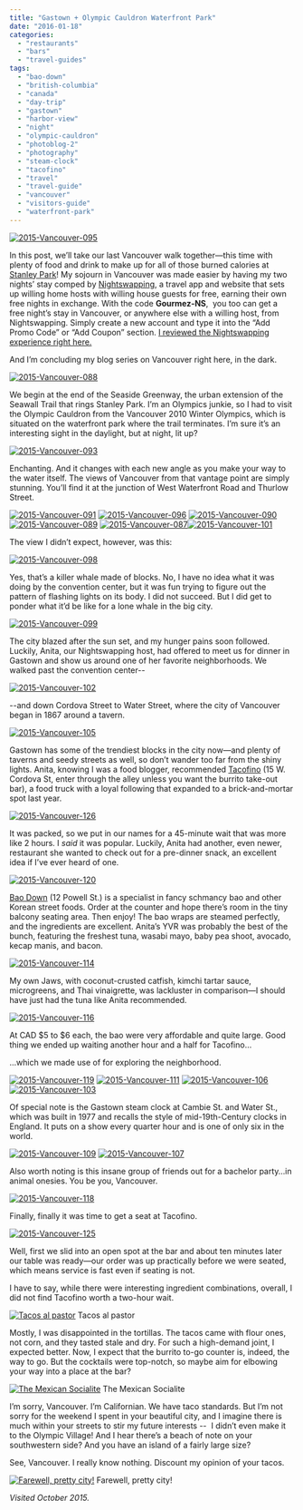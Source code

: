 ```yaml
---
title: "Gastown + Olympic Cauldron Waterfront Park"
date: "2016-01-18"
categories:
  - "restaurants"
  - "bars"
  - "travel-guides"
tags:
  - "bao-down"
  - "british-columbia"
  - "canada"
  - "day-trip"
  - "gastown"
  - "harbor-view"
  - "night"
  - "olympic-cauldron"
  - "photoblog-2"
  - "photography"
  - "steam-clock"
  - "tacofino"
  - "travel"
  - "travel-guide"
  - "vancouver"
  - "visitors-guide"
  - "waterfront-park"
---
```


[![2015-Vancouver-095](http://s3.amazonaws.com/thegourmez-wpmedia/2016/01/2015-Vancouver-095-1024x425.jpg)](http://s3.amazonaws.com/thegourmez-wpmedia/2016/01/2015-Vancouver-095.jpg)

In this post, we’ll take our last Vancouver walk together—this time with plenty of food and drink to make up for all of those burned calories at [Stanley Park](http://thegourmez.com/2016/01/15/stanley-park/)! My sojourn in Vancouver was made easier by having my two nights’ stay comped by [Nightswapping](http://nightswapping.com), a travel app and website that sets up willing home hosts with willing house guests for free, earning their own free nights in exchange. With the code **Gourmez-NS**,  you too can get a free night’s stay in Vancouver, or anywhere else with a willing host, from Nightswapping. Simply create a new account and type it into the “Add Promo Code” or “Add Coupon” section. [I reviewed the Nightswapping experience right here.](http://thegourmez.com/2015/12/07/product-review-nightswapping-a-new-travel-lodging-exchange-site/)

And I’m concluding my blog series on Vancouver right here, in the dark.

[![2015-Vancouver-088](http://s3.amazonaws.com/thegourmez-wpmedia/2016/01/2015-Vancouver-088-500x334.jpg)](http://s3.amazonaws.com/thegourmez-wpmedia/2016/01/2015-Vancouver-088.jpg)

We begin at the end of the Seaside Greenway, the urban extension of the Seawall Trail that rings Stanley Park. I’m an Olympics junkie, so I had to visit the Olympic Cauldron from the Vancouver 2010 Winter Olympics, which is situated on the waterfront park where the trail terminates. I’m sure it’s an interesting sight in the daylight, but at night, lit up?

[![2015-Vancouver-093](http://s3.amazonaws.com/thegourmez-wpmedia/2016/01/2015-Vancouver-093-351x500.jpg)](http://s3.amazonaws.com/thegourmez-wpmedia/2016/01/2015-Vancouver-093.jpg)

Enchanting. And it changes with each new angle as you make your way to the water itself. The views of Vancouver from that vantage point are simply stunning. You’ll find it at the junction of West Waterfront Road and Thurlow Street.

[![2015-Vancouver-091](http://s3.amazonaws.com/thegourmez-wpmedia/2016/01/2015-Vancouver-091-500x334.jpg)](http://s3.amazonaws.com/thegourmez-wpmedia/2016/01/2015-Vancouver-091.jpg) [![2015-Vancouver-096](http://s3.amazonaws.com/thegourmez-wpmedia/2016/01/2015-Vancouver-096-500x334.jpg)](http://s3.amazonaws.com/thegourmez-wpmedia/2016/01/2015-Vancouver-096.jpg) [![2015-Vancouver-090](http://s3.amazonaws.com/thegourmez-wpmedia/2016/01/2015-Vancouver-090-334x500.jpg)](http://s3.amazonaws.com/thegourmez-wpmedia/2016/01/2015-Vancouver-090.jpg) [![2015-Vancouver-089](http://s3.amazonaws.com/thegourmez-wpmedia/2016/01/2015-Vancouver-089-500x334.jpg)](http://s3.amazonaws.com/thegourmez-wpmedia/2016/01/2015-Vancouver-089.jpg) [![2015-Vancouver-087](http://s3.amazonaws.com/thegourmez-wpmedia/2016/01/2015-Vancouver-087-334x500.jpg)](http://s3.amazonaws.com/thegourmez-wpmedia/2016/01/2015-Vancouver-087.jpg)[![2015-Vancouver-101](http://s3.amazonaws.com/thegourmez-wpmedia/2016/01/2015-Vancouver-101-500x369.jpg)](http://s3.amazonaws.com/thegourmez-wpmedia/2016/01/2015-Vancouver-101.jpg)

The view I didn’t expect, however, was this:

[![2015-Vancouver-098](http://s3.amazonaws.com/thegourmez-wpmedia/2016/01/2015-Vancouver-098-334x500.jpg)](http://s3.amazonaws.com/thegourmez-wpmedia/2016/01/2015-Vancouver-098.jpg)

Yes, that’s a killer whale made of blocks. No, I have no idea what it was doing by the convention center, but it was fun trying to figure out the pattern of flashing lights on its body. I did not succeed. But I did get to ponder what it’d be like for a lone whale in the big city.

[![2015-Vancouver-099](http://s3.amazonaws.com/thegourmez-wpmedia/2016/01/2015-Vancouver-099-365x500.jpg)](http://s3.amazonaws.com/thegourmez-wpmedia/2016/01/2015-Vancouver-099.jpg)

The city blazed after the sun set, and my hunger pains soon followed. Luckily, Anita, our Nightswapping host, had offered to meet us for dinner in Gastown and show us around one of her favorite neighborhoods. We walked past the convention center--

[![2015-Vancouver-102](http://s3.amazonaws.com/thegourmez-wpmedia/2016/01/2015-Vancouver-102-334x500.jpg)](http://s3.amazonaws.com/thegourmez-wpmedia/2016/01/2015-Vancouver-102.jpg)

\--and down Cordova Street to Water Street, where the city of Vancouver began in 1867 around a tavern.

[![2015-Vancouver-105](http://s3.amazonaws.com/thegourmez-wpmedia/2016/01/2015-Vancouver-105-500x334.jpg)](http://s3.amazonaws.com/thegourmez-wpmedia/2016/01/2015-Vancouver-105.jpg)

Gastown has some of the trendiest blocks in the city now—and plenty of taverns and seedy streets as well, so don’t wander too far from the shiny lights. Anita, knowing I was a food blogger, recommended [Tacofino](http://tacofino.com/gastown-home) (15 W. Cordova St, enter through the alley unless you want the burrito take-out bar), a food truck with a loyal following that expanded to a brick-and-mortar spot last year.

[![2015-Vancouver-126](http://s3.amazonaws.com/thegourmez-wpmedia/2016/01/2015-Vancouver-126-334x500.jpg)](http://s3.amazonaws.com/thegourmez-wpmedia/2016/01/2015-Vancouver-126.jpg)

It was packed, so we put in our names for a 45-minute wait that was more like 2 hours. I _said_ it was popular. Luckily, Anita had another, even newer, restaurant she wanted to check out for a pre-dinner snack, an excellent idea if I’ve ever heard of one.

[![2015-Vancouver-120](http://s3.amazonaws.com/thegourmez-wpmedia/2016/01/2015-Vancouver-120-429x500.jpg)](http://s3.amazonaws.com/thegourmez-wpmedia/2016/01/2015-Vancouver-120.jpg)

[Bao Down](http://baodown.ninja/) (12 Powell St.) is a specialist in fancy schmancy bao and other Korean street foods. Order at the counter and hope there’s room in the tiny balcony seating area. Then enjoy! The bao wraps are steamed perfectly, and the ingredients are excellent. Anita’s YVR was probably the best of the bunch, featuring the freshest tuna, wasabi mayo, baby pea shoot, avocado, kecap manis, and bacon.

[![2015-Vancouver-114](http://s3.amazonaws.com/thegourmez-wpmedia/2016/01/2015-Vancouver-114-466x500.jpg)](http://s3.amazonaws.com/thegourmez-wpmedia/2016/01/2015-Vancouver-114.jpg)

My own Jaws, with coconut-crusted catfish, kimchi tartar sauce, microgreens, and Thai vinaigrette, was lackluster in comparison—I should have just had the tuna like Anita recommended.

[![2015-Vancouver-116](http://s3.amazonaws.com/thegourmez-wpmedia/2016/01/2015-Vancouver-116-500x354.jpg)](http://s3.amazonaws.com/thegourmez-wpmedia/2016/01/2015-Vancouver-116.jpg)

At CAD $5 to $6 each, the bao were very affordable and quite large. Good thing we ended up waiting another hour and a half for Tacofino…

…which we made use of for exploring the neighborhood.

[![2015-Vancouver-119](http://s3.amazonaws.com/thegourmez-wpmedia/2016/01/2015-Vancouver-119-500x334.jpg)](http://s3.amazonaws.com/thegourmez-wpmedia/2016/01/2015-Vancouver-119.jpg) [![2015-Vancouver-111](http://s3.amazonaws.com/thegourmez-wpmedia/2016/01/2015-Vancouver-111-500x386.jpg)](http://s3.amazonaws.com/thegourmez-wpmedia/2016/01/2015-Vancouver-111.jpg) [![2015-Vancouver-106](http://s3.amazonaws.com/thegourmez-wpmedia/2016/01/2015-Vancouver-106-500x334.jpg)](http://s3.amazonaws.com/thegourmez-wpmedia/2016/01/2015-Vancouver-106.jpg) [![2015-Vancouver-103](http://s3.amazonaws.com/thegourmez-wpmedia/2016/01/2015-Vancouver-103-334x500.jpg)](http://s3.amazonaws.com/thegourmez-wpmedia/2016/01/2015-Vancouver-103.jpg)

Of special note is the Gastown steam clock at Cambie St. and Water St., which was built in 1977 and recalls the style of mid-19th-Century clocks in England. It puts on a show every quarter hour and is one of only six in the world.

[![2015-Vancouver-109](http://s3.amazonaws.com/thegourmez-wpmedia/2016/01/2015-Vancouver-109-334x500.jpg)](http://s3.amazonaws.com/thegourmez-wpmedia/2016/01/2015-Vancouver-109.jpg) [![2015-Vancouver-107](http://s3.amazonaws.com/thegourmez-wpmedia/2016/01/2015-Vancouver-107-406x500.jpg)](http://s3.amazonaws.com/thegourmez-wpmedia/2016/01/2015-Vancouver-107.jpg)

Also worth noting is this insane group of friends out for a bachelor party…in animal onesies. You be you, Vancouver.

[![2015-Vancouver-118](http://s3.amazonaws.com/thegourmez-wpmedia/2016/01/2015-Vancouver-118-500x324.jpg)](http://s3.amazonaws.com/thegourmez-wpmedia/2016/01/2015-Vancouver-118.jpg)

Finally, finally it was time to get a seat at Tacofino.

[![2015-Vancouver-125](http://s3.amazonaws.com/thegourmez-wpmedia/2016/01/2015-Vancouver-125-500x334.jpg)](http://s3.amazonaws.com/thegourmez-wpmedia/2016/01/2015-Vancouver-125.jpg)

Well, first we slid into an open spot at the bar and about ten minutes later our table was ready—our order was up practically before we were seated, which means service is fast even if seating is not.

I have to say, while there were interesting ingredient combinations, overall, I did not find Tacofino worth a two-hour wait.




<div class="caption">

[![Tacos al pastor](http://s3.amazonaws.com/thegourmez-wpmedia/2016/01/2015-Vancouver-122-500x334.jpg)](http://s3.amazonaws.com/thegourmez-wpmedia/2016/01/2015-Vancouver-122.jpg) Tacos al pastor</div>


Mostly, I was disappointed in the tortillas. The tacos came with flour ones, not corn, and they tasted stale and dry. For such a high-demand joint, I expected better. Now, I expect that the burrito to-go counter is, indeed, the way to go. But the cocktails were top-notch, so maybe aim for elbowing your way into a place at the bar?




<div class="caption">

[![The Mexican Socialite](http://s3.amazonaws.com/thegourmez-wpmedia/2016/01/2015-Vancouver-124-383x500.jpg)](http://s3.amazonaws.com/thegourmez-wpmedia/2016/01/2015-Vancouver-124.jpg) The Mexican Socialite</div>


I’m sorry, Vancouver. I’m Californian. We have taco standards. But I’m not sorry for the weekend I spent in your beautiful city, and I imagine there is much within your streets to stir my future interests --  I didn’t even make it to the Olympic Village! And I hear there’s a beach of note on your southwestern side? And you have an island of a fairly large size?

See, Vancouver. I really know nothing. Discount my opinion of your tacos.




<div class="caption">

[![Farewell, pretty city!](http://s3.amazonaws.com/thegourmez-wpmedia/2016/01/2015-Vancouver-094-1024x295.jpg)](http://s3.amazonaws.com/thegourmez-wpmedia/2016/01/2015-Vancouver-094.jpg) Farewell, pretty city!</div>


_Visited October 2015._
